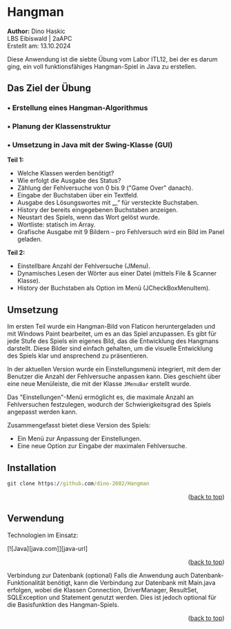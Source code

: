 # Hangman

<a name="readme-top"></a>
**Author:** Dino Haskic  
LBS Eibiswald | 2aAPC  
Erstellt am: 13.10.2024

Diese Anwendung ist die siebte Übung vom Labor ITL12, bei der es darum ging, ein voll funktionsfähiges Hangman-Spiel in Java zu erstellen.

## Das Ziel der Übung
### • Erstellung eines Hangman-Algorithmus
### • Planung der Klassenstruktur
### • Umsetzung in Java mit der Swing-Klasse (GUI)

**Teil 1:**
- Welche Klassen werden benötigt?
- Wie erfolgt die Ausgabe des Status?
- Zählung der Fehlversuche von 0 bis 9 ("Game Over" danach).
- Eingabe der Buchstaben über ein Textfeld.
- Ausgabe des Lösungswortes mit „_“ für versteckte Buchstaben.
- History der bereits eingegebenen Buchstaben anzeigen.
- Neustart des Spiels, wenn das Wort gelöst wurde.
- Wortliste: statisch im Array.
- Grafische Ausgabe mit 9 Bildern – pro Fehlversuch wird ein Bild im Panel geladen.

**Teil 2:**
- Einstellbare Anzahl der Fehlversuche (JMenu).
- Dynamisches Lesen der Wörter aus einer Datei (mittels File & Scanner Klasse).
- History der Buchstaben als Option im Menü (JCheckBoxMenuItem).

## Umsetzung
Im ersten Teil wurde ein Hangman-Bild von Flaticon heruntergeladen und mit Windows Paint bearbeitet, um es an das Spiel anzupassen. Es gibt für jede Stufe des Spiels ein eigenes Bild, das die Entwicklung des Hangmans darstellt. Diese Bilder sind einfach gehalten, um die visuelle Entwicklung des Spiels klar und ansprechend zu präsentieren.

In der aktuellen Version wurde ein Einstellungsmenü integriert, mit dem der Benutzer die Anzahl der Fehlversuche anpassen kann. Dies geschieht über eine neue Menüleiste, die mit der Klasse `JMenuBar` erstellt wurde.

Das "Einstellungen"-Menü ermöglicht es, die maximale Anzahl an Fehlversuchen festzulegen, wodurch der Schwierigkeitsgrad des Spiels angepasst werden kann.

Zusammengefasst bietet diese Version des Spiels:
- Ein Menü zur Anpassung der Einstellungen.
- Eine neue Option zur Eingabe der maximalen Fehlversuche.

## Installation
```cmd
git clone https://github.com/dino-2602/Hangman
```

<p align="right">(<a href="#readme-top">back to top</a>)</p>

## Verwendung
Technologien im Einsatz:
<div> [![Java][java.com]][java-url] </div>

<p align="right">(<a href="#readme-top">back to top</a>)</p>
Verbindung zur Datenbank (optional)
Falls die Anwendung auch Datenbank-Funktionalität benötigt, kann die Verbindung zur Datenbank mit Main.java erfolgen, wobei die Klassen Connection, DriverManager, ResultSet, SQLException und Statement genutzt werden. Dies ist jedoch optional für die Basisfunktion des Hangman-Spiels.

<p align="right">(<a href="#readme-top">back to top</a>)</p> <!-- MARKDOWN LINKS & IMAGES --> <!-- https://www.markdownguide.org/basic-syntax/#reference-style-links -->

